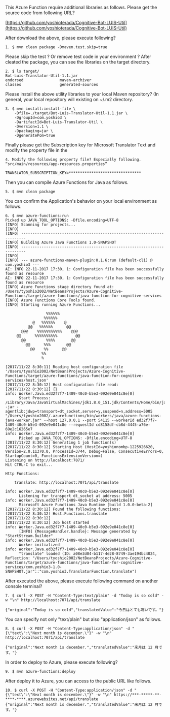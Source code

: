 This Azure Function require additional libraries as follows.
Please get the source code from following URL?

[https://github.com/yoshioterada/Cognitive-Bot-LUIS-Util](https://github.com/yoshioterada/Cognitive-Bot-LUIS-Util)

After download the above, please execute following?

```
1. $ mvn clean package -Dmaven.test.skip=true
```
Please skip the test ? Or remove test code in your environment ?
After cleated the package, you can see the libraries on the target directory.

```
2. $ ls target/
Bot-Luis-Translator-Util-1.1.jar	
endorsed				maven-archiver
classes					generated-sources
```

Please install the above utility libraries to your local Maven repository? (In general, your local repository will existing on ~/.m2
directory.

```
3. $ mvn install:install-file \
    -Dfile=./target/Bot-Luis-Translator-Util-1.1.jar \
    -DgroupId=com.yoshio3 \
    -DartifactId=Bot-Luis-Translator-Util \
    -Dversion=1.1 \
    -Dpackaging=jar \
    -DgeneratePom=true
```

Finally please get the Subscription key for Microsoft Translator
Text and modify the property file in the

```
4. Modify the following property file? Especially following.
“src/main/resources/app-resources.properties”

TRANSLATOR_SUBSCRIPTION_KEY=********************************
```

Then you can compile Azure Functions for Java as follows.

```
5. $ mvn clean package
```

You can confirm the Application's behavior on your local environment as follows.

```
6. $ mvn azure-functions:run
Picked up JAVA_TOOL_OPTIONS: -Dfile.encoding=UTF-8
[INFO] Scanning for projects...
[INFO] 
[INFO] ------------------------------------------------------------------------
[INFO] Building Azure Java Functions 1.0-SNAPSHOT
[INFO] ------------------------------------------------------------------------
[INFO] 
[INFO] --- azure-functions-maven-plugin:0.1.6:run (default-cli) @ com.yoshio3 ---
AI: INFO 22-11-2017 17:30, 1: Configuration file has been successfully found as resource
AI: INFO 22-11-2017 17:30, 1: Configuration file has been successfully found as resource
[INFO] Azure Functions stage directory found at: /Users/tyoshio2002/NetBeansProjects/Azure-Cognitive-Functions/target/azure-functions/java-function-for-cognitive-services
[INFO] Azure Functions Core Tools found.
[INFO] Starting running Azure Functions...

                  %%%%%%
                 %%%%%%
            @   %%%%%%    @
          @@   %%%%%%      @@
       @@@    %%%%%%%%%%%    @@@
     @@      %%%%%%%%%%        @@
       @@         %%%%       @@
         @@      %%%       @@
           @@    %%      @@
                %%
                %

[2017/11/22 8:30:11] Reading host configuration file '/Users/tyoshio2002/NetBeansProjects/Azure-Cognitive-Functions/target/azure-functions/java-function-for-cognitive-services/host.json'
[2017/11/22 8:30:12] Host configuration file read:
[2017/11/22 8:30:12] {}
info: Worker.Java.ed32f7f7-1409-40c0-b5e3-092e9e041c8e[0]
      Start Process: /Library/Java/JavaVirtualMachines/jdk1.8.0_151.jdk/Contents/Home/bin/java  -jar -agentlib:jdwp=transport=dt_socket,server=y,suspend=n,address=5005 "/Users/tyoshio2002/.azurefunctions/bin/workers/java/azure-functions-java-worker.jar" --host 127.0.0.1 --port 54115 --workerId ed32f7f7-1409-40c0-b5e3-092e9e041c8e --requestId cd8158df-cb8d-4445-a76e-69e2c16265e7
info: Worker.Java.ed32f7f7-1409-40c0-b5e3-092e9e041c8e[0]
      Picked up JAVA_TOOL_OPTIONS: -Dfile.encoding=UTF-8
[2017/11/22 8:30:12] Generating 1 job function(s)
[2017/11/22 8:30:12] Starting Host (HostId=yoshionombp-1225926620, Version=2.0.11370.0, ProcessId=3744, Debug=False, ConsecutiveErrors=0, StartupCount=0, FunctionsExtensionVersion=)
Listening on http://localhost:7071/
Hit CTRL-C to exit...

Http Functions:

	translate: http://localhost:7071/api/translate

info: Worker.Java.ed32f7f7-1409-40c0-b5e3-092e9e041c8e[0]
      Listening for transport dt_socket at address: 5005
info: Worker.Java.ed32f7f7-1409-40c0-b5e3-092e9e041c8e[0]
      Microsoft Azure Functions Java Runtime [build 1.0.0-beta-2]
[2017/11/22 8:30:12] Found the following functions:
[2017/11/22 8:30:12] Host.Functions.translate
[2017/11/22 8:30:12] 
[2017/11/22 8:30:12] Job host started
info: Worker.Java.ed32f7f7-1409-40c0-b5e3-092e9e041c8e[0]
      [INFO] {MessageHandler.handle}: Message generated by "StartStream.Builder"
info: Worker.Java.ed32f7f7-1409-40c0-b5e3-092e9e041c8e[0]
      Worker initialized
info: Worker.Java.ed32f7f7-1409-40c0-b5e3-092e9e041c8e[0]
      "translate" loaded (ID: a08e3d04-b117-4e28-8749-3ae194bc4024, Reflection: "/Users/tyoshio2002/NetBeansProjects/Azure-Cognitive-Functions/target/azure-functions/java-function-for-cognitive-services/com.yoshio3-1.0-SNAPSHOT.jar"::"com.yoshio3.TranslatorFunction.translate")
```

After executed the above, please execute following command on another console terminal?

```
7. $ curl -X POST -H "Content-Type:text/plain" -d "Today is so cold" -w "\n" http://localhost:7071/api/translate

{"original":"Today is so cold","translatedValue":"今日はとても寒いです。"}
```

You can specify not only "text/plain" but also "application/json" as follows.

```
8. $ curl -X POST -H "Content-Type:application/json" -d "{\"text\":\"Next month is december.\"}" -w "\n" http://localhost:7071/api/translate

{"original":"Next month is december.","translatedValue":"来月は 12 月です。"}
```


In order to deploy to Azure, please execute following?

```
9. $ mvn azure-functions:deploy
```

After deploy it to Azure, you can access to the public URL like follows.

```
10. $ curl -X POST -H "Content-Type:application/json" -d "{\"text\":\"Next month is december.\"}" -w "\n" https://***-*****-**-****-****.azurewebsites.net/api/translate
{"original":"Next month is december.","translatedValue":"来月は 12 月です。"}
```

